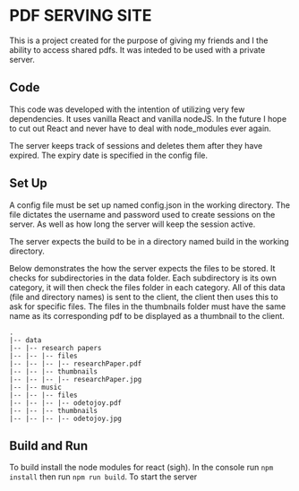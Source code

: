 # PDF SERVING SITE

This is a project created for the purpose of giving my friends and I the ability to access shared pdfs. It was inteded to be used with a private server.

## Code

This code was developed with the intention of utilizing very few dependencies. It uses vanilla React and vanilla nodeJS. In the future I hope to cut out React and never have to deal with node_modules ever again.

The server keeps track of sessions and deletes them after they have expired. The expiry date is specified in the config file.

## Set Up

A config file must be set up named config.json in the working directory. The file dictates the username and password used to create sessions on the server. As well as how long the server will keep the session active.

The server expects the build to be in a directory named build in the working directory.

Below demonstrates the how the server expects the files to be stored. It checks for subdirectories in the data folder. Each subdirectory is its own category, it will then check the files folder in each category. All of this data (file and directory names) is sent to the client, the client then uses this to ask for specific files. The files in the thumbnails folder must have the same name as its corresponding pdf to be displayed as a thumbnail to the client.
```
.
|-- data
|-- |-- research papers
|-- |-- |-- files
|-- |-- |-- |-- researchPaper.pdf
|-- |-- |-- thumbnails
|-- |-- |-- |-- researchPaper.jpg
|-- |-- music
|-- |-- |-- files
|-- |-- |-- |-- odetojoy.pdf
|-- |-- |-- thumbnails
|-- |-- |-- |-- odetojoy.jpg
```

## Build and Run

To build install the node modules for react (sigh).
In the console run `npm install` then run `npm run build`.
To start the server
